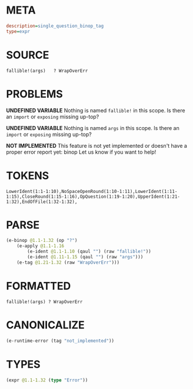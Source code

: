 # META
~~~ini
description=single_question_binop_tag
type=expr
~~~
# SOURCE
~~~roc
fallible!(args)   ? WrapOverErr
~~~
# PROBLEMS
**UNDEFINED VARIABLE**
Nothing is named `fallible!` in this scope.
Is there an `import` or `exposing` missing up-top?

**UNDEFINED VARIABLE**
Nothing is named `args` in this scope.
Is there an `import` or `exposing` missing up-top?

**NOT IMPLEMENTED**
This feature is not yet implemented or doesn't have a proper error report yet: binop
Let us know if you want to help!

# TOKENS
~~~zig
LowerIdent(1:1-1:10),NoSpaceOpenRound(1:10-1:11),LowerIdent(1:11-1:15),CloseRound(1:15-1:16),OpQuestion(1:19-1:20),UpperIdent(1:21-1:32),EndOfFile(1:32-1:32),
~~~
# PARSE
~~~clojure
(e-binop @1.1-1.32 (op "?")
	(e-apply @1.1-1.16
		(e-ident @1.1-1.10 (qaul "") (raw "fallible!"))
		(e-ident @1.11-1.15 (qaul "") (raw "args")))
	(e-tag @1.21-1.32 (raw "WrapOverErr")))
~~~
# FORMATTED
~~~roc
fallible!(args) ? WrapOverErr
~~~
# CANONICALIZE
~~~clojure
(e-runtime-error (tag "not_implemented"))
~~~
# TYPES
~~~clojure
(expr @1.1-1.32 (type "Error"))
~~~
